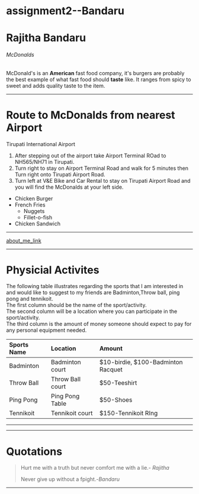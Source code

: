 # assignment2--Bandaru
# Rajitha Bandaru
###### McDonalds
McDonald's is an **American** fast food company, it's burgers are probably the best example of what fast food should **taste** like. It ranges from spicy to sweet and adds quality taste to the item.

---

# Route to McDonalds from nearest Airport
Tirupati International Airport

1. After stepping out of the airport take Airport Terminal ROad to NH565/NH71 in Tirupati.
2. Turn right to stay on Airport Terminal Road and walk for 5 minutes then Turn right onto Tirupati Airport Road.
3. Turn left at V&E Bike and Car Rental to stay on Tirupati Airport Road and you will find the McDonalds at your left side.

* Chicken Burger
* French Fries
    * Nuggets
    * Fillet-o-fish
* Chicken Sandwich

---

[about_me_link](https://github.com/Rajitha9595/assignment2--Bandaru/blob/main/AboutMe.md)

---
# Physicial Activites
The following table illustrates regarding the sports that I am interested in and would like to suggest to my friends are Badminton,Throw ball, ping pong and tennikoit. <br> The first column should be the name of the sport/activity. <br> The second column will be a location where you can participate in the sport/activity. <br> The third column is the amount of money someone should expect to pay for any personal equipment needed.

| Sports Name | Location | Amount |
|:---         |:---      |:---    |
| Badminton | Badminton court | $10-birdie, $100-Badminton Racquet |
| Throw Ball | Throw Ball court | $50-Teeshirt |
| Ping Pong | Ping Pong Table | $50-Shoes |
| Tennikoit   | Tennikoit court   | $150-Tennikoit RIng |
---

---
# Quotations
> Hurt me with a truth but never comfort me with a lie.- *Rajitha*
>
> Never give up without a fpight.-*Bandaru*
---